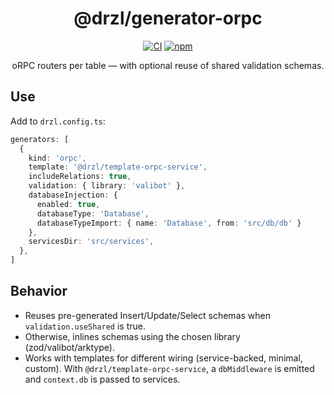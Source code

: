 <div align="center">

# @drzl/generator-orpc

<div align="center">

[![CI](https://github.com/use-drzl/drzl/actions/workflows/ci.yml/badge.svg)](https://github.com/use-drzl/drzl/actions/workflows/ci.yml)
[![npm](https://img.shields.io/npm/v/%40drzl%2Fgenerator-orpc)](https://www.npmjs.com/package/@drzl/generator-orpc)

</div>

oRPC routers per table — with optional reuse of shared validation schemas.

</div>

## Use

Add to `drzl.config.ts`:

```ts
generators: [
  {
    kind: 'orpc',
    template: '@drzl/template-orpc-service',
    includeRelations: true,
    validation: { library: 'valibot' },
    databaseInjection: {
      enabled: true,
      databaseType: 'Database',
      databaseTypeImport: { name: 'Database', from: 'src/db/db' }
    },
    servicesDir: 'src/services',
  },
]
```

## Behavior

- Reuses pre-generated Insert/Update/Select schemas when `validation.useShared` is true.
- Otherwise, inlines schemas using the chosen library (zod/valibot/arktype).
- Works with templates for different wiring (service-backed, minimal, custom). With `@drzl/template-orpc-service`, a `dbMiddleware` is emitted and `context.db` is passed to services.
